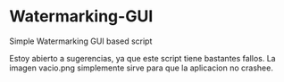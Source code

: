 # Watermarking-GUI
Simple Watermarking GUI based script

Estoy abierto a sugerencias, ya que este script tiene bastantes fallos.
La imagen vacio.png simplemente sirve para que la aplicacion no crashee.
